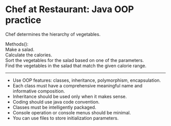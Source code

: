 # Chef at Restaurant: Java OOP practice 


 Chef determines the hierarchy of vegetables. 
 
 Methods():<br/> Make a salad. <br/>
          Calculate the calories. <br/>
          Sort the vegetables for the salad based on one of the parameters.<br/>
          Find the vegetables in the salad that match the given calorie range.<br/>
 
   ------------------------------------------------------------------------
 * Use OOP features: classes, inheritance, polymorphism, encapsulation.
 * Each class must have a comprehensive meaningful name and informative composition.
 * Inheritance should be used only when it makes sense.
 * Coding should use java code convention.
 * Classes must be intelligently packaged.
 * Console operation or console menus should be minimal.
 * You can use files to store initialization parameters.
